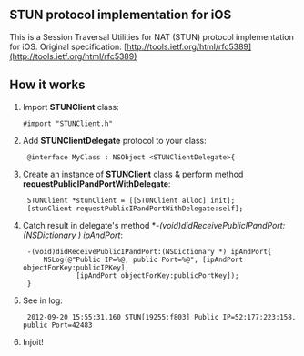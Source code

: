 <h2>STUN protocol implementation for iOS</h2>

This is a Session Traversal Utilities for NAT (STUN)  protocol implementation for iOS.
Original specification: [http://tools.ietf.org/html/rfc5389](http://tools.ietf.org/html/rfc5389)

<h2>How it works</h2>

1.  Import **STUNClient** class:

        #import "STUNClient.h"  

2. Add **STUNClientDelegate** protocol to your class:

        @interface MyClass : NSObject <STUNClientDelegate>{

3. Create an instance of **STUNClient** class & perform method **requestPublicIPandPortWithDelegate**:

        STUNClient *stunClient = [[STUNClient alloc] init];
        [stunClient requestPublicIPandPortWithDelegate:self];

4. Catch result in delegate's method **-(void)didReceivePublicIPandPort:(NSDictionary *) ipAndPort**:

        -(void)didReceivePublicIPandPort:(NSDictionary *) ipAndPort{
            NSLog(@"Public IP=%@, public Port=%@", [ipAndPort objectForKey:publicIPKey], 
                    [ipAndPort objectForKey:publicPortKey]);
        }

5. See in log:

        2012-09-20 15:55:31.160 STUN[19255:f803] Public IP=52:177:223:158, public Port=42483

6. Injoit!